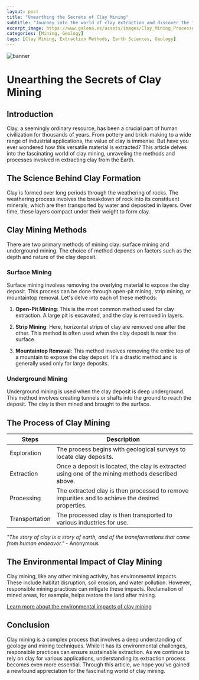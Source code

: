 ```yaml
---
layout: post
title: "Unearthing the Secrets of Clay Mining"
subtitle: "Journey into the world of clay extraction and discover the fascinating processes involved."
excerpt_image: https://www.galena.es/assets/images/Clay_Mining_Processes.png
categories: [Mining, Geology]
tags: [Clay Mining, Extraction Methods, Earth Sciences, Geology]
---
```


![banner](https://www.galena.es/assets/images/Clay_Mining_Processes.png "Diagram illustrating various clay mining processes, including open-pit excavation, drilling, and sediment extraction, showcasing the techniques used to extract clay from the earth for educational purposes.")

# Unearthing the Secrets of Clay Mining

## Introduction

Clay, a seemingly ordinary resource, has been a crucial part of human civilization for thousands of years. From pottery and brick-making to a wide range of industrial applications, the value of clay is immense. But have you ever wondered how this versatile material is extracted? This article delves into the fascinating world of clay mining, unraveling the methods and processes involved in extracting clay from the Earth.

## The Science Behind Clay Formation

Clay is formed over long periods through the weathering of rocks. The weathering process involves the breakdown of rock into its constituent minerals, which are then transported by water and deposited in layers. Over time, these layers compact under their weight to form clay. 

## Clay Mining Methods

There are two primary methods of mining clay: surface mining and underground mining. The choice of method depends on factors such as the depth and nature of the clay deposit. 

### Surface Mining

Surface mining involves removing the overlying material to expose the clay deposit. This process can be done through open-pit mining, strip mining, or mountaintop removal. Let's delve into each of these methods:

1. **Open-Pit Mining**: This is the most common method used for clay extraction. A large pit is excavated, and the clay is removed in layers.

2. **Strip Mining**: Here, horizontal strips of clay are removed one after the other. This method is often used when the clay deposit is near the surface.

3. **Mountaintop Removal**: This method involves removing the entire top of a mountain to expose the clay deposit. It's a drastic method and is generally used only for large deposits.

### Underground Mining

Underground mining is used when the clay deposit is deep underground. This method involves creating tunnels or shafts into the ground to reach the deposit. The clay is then mined and brought to the surface.

## The Process of Clay Mining

| Steps       | Description |
|-------------|-------------|
| Exploration | The process begins with geological surveys to locate clay deposits. |
| Extraction  | Once a deposit is located, the clay is extracted using one of the mining methods described above. |
| Processing  | The extracted clay is then processed to remove impurities and to achieve the desired properties. |
| Transportation | The processed clay is then transported to various industries for use. |

*"The story of clay is a story of earth, and of the transformations that come from human endeavor."* - Anonymous

## The Environmental Impact of Clay Mining

Clay mining, like any other mining activity, has environmental impacts. These include habitat disruption, soil erosion, and water pollution. However, responsible mining practices can mitigate these impacts. Reclamation of mined areas, for example, helps restore the land after mining.

[Learn more about the environmental impacts of clay mining](https://www.researchgate.net/publication/282697144_Environmental_impact_of_clay_and_sand_mining_a_case_study_from_Bharti_and_Katari_formations_Koderma_district_Jharkhand_State)

## Conclusion

Clay mining is a complex process that involves a deep understanding of geology and mining techniques. While it has its environmental challenges, responsible practices can ensure sustainable extraction. As we continue to rely on clay for various applications, understanding its extraction process becomes even more essential. Through this article, we hope you've gained a newfound appreciation for the fascinating world of clay mining.